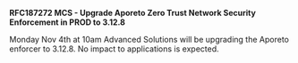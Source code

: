 
**RFC187272 MCS - Upgrade Aporeto Zero Trust Network Security Enforcement in PROD to 3.12.8**

Monday Nov 4th at 10am Advanced Solutions will be upgrading the Aporeto enforcer to 3.12.8. No impact to applications is expected.
